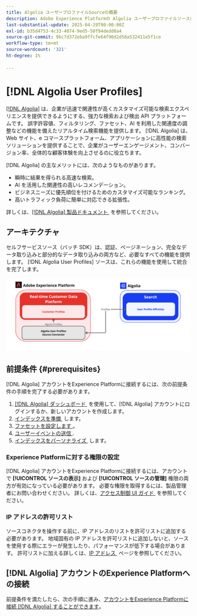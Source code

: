 ```yaml
---
title: Algolia ユーザープロファイルSourceの概要
description: Adobe Experience Platformの Algolia ユーザープロファイルソースについて説明します
last-substantial-update: 2025-04-29T00:00:00Z
exl-id: b35d4753-4c33-4074-9ed5-50f94dedd8a4
source-git-commit: 9bc7d372eba9ffcfe64f90d2d58a532411e5f1ce
workflow-type: tm+mt
source-wordcount: '321'
ht-degree: 1%

---
```


# [!DNL Algolia User Profiles]

[[!DNL Algolia]](https://www.algolia.com/) は、企業が迅速で関連性が高くカスタマイズ可能な検索エクスペリエンスを提供できるようにする、強力な検索および検出 API プラットフォームです。 誤字許容値、フィルタリング、ファセット、AI を利用した関連度の調整などの機能を備えたリアルタイム検索機能を提供します。 [!DNL Algolia] は、Web サイト、e コマースプラットフォーム、アプリケーションに高性能の検索ソリューションを提供することで、企業がユーザーエンゲージメント、コンバージョン率、全体的な顧客体験を向上させるのに役立ちます。

[!DNL Algolia] の主なメリットには、次のようなものがあります。

* 瞬時に結果を得られる高速な検索。
* AI を活用した関連性の高いレコメンデーション。
* ビジネスニーズに優先順位を付けるためのカスタマイズ可能なランキング。
* 高いトラフィック負荷に簡単に対応できる拡張性。

詳しくは、[[!DNL Algolia]  製品ドキュメント &#x200B;](https://resources.algolia.com/) を参照してください。

## アーキテクチャ

セルフサービスソース（バッチ SDK）は、認証、ページネーション、完全なデータ取り込みと部分的なデータ取り込みの両方など、必要なすべての機能を提供します。 [!DNL Algolia User Profiles] ソースは、これらの機能を使用して統合を完了します。

![&#x200B; アルゴリア・Experience Platform統合の在り方 &#x200B;](../../images/tutorials/create/algolia/user-profiles/algolia-aep-user-profiles-arch.png)

## 前提条件 {#prerequisites}

[!DNL Algolia] アカウントをExperience Platformに接続するには、次の前提条件の手順を完了する必要があります。

1. [[!DNL Algolia]  ダッシュボード &#x200B;](https://dashboard.algolia.com/users/sign_up) を使用して、[!DNL Algolia] アカウントにログインするか、新しいアカウントを作成します。
2. [&#x200B; インデックスを準備 &#x200B;](https://www.algolia.com/doc/guides/sending-and-managing-data/prepare-your-data/in-depth/prepare-data-in-depth/) します。
3. [&#x200B; ファセットを設定します &#x200B;](https://www.algolia.com/doc/guides/managing-results/refine-results/faceting/)。
4. [&#x200B; ユーザーイベントの送信 &#x200B;](https://www.algolia.com/doc/guides/sending-events/getting-started/).
5. [&#x200B; インデックスをパーソナライズ &#x200B;](https://www.algolia.com/doc/guides/personalization/advanced-personalization/configure/setup/indices/) します。

### Experience Platformに対する権限の設定

[!DNL Algolia] アカウントをExperience Platformに接続するには、アカウントで **[!UICONTROL ソースの表示]** および **[!UICONTROL ソースの管理]** 権限の両方が有効になっている必要があります。 必要な権限を取得するには、製品管理者にお問い合わせください。 詳しくは、[&#x200B; アクセス制御 UI ガイド &#x200B;](../../../access-control/abac/ui/permissions.md) を参照してください。

### IP アドレスの許可リスト

ソースコネクタを操作する前に、IP アドレスのリストを許可リストに追加する必要があります。 地域固有の IP アドレスを許可リストに追加しないと、ソースを使用する際にエラーが発生したり、パフォーマンスが低下する場合があります。 許可リストに加える詳しくは、[IP アドレス &#x200B;](../../ip-address-allow-list.md) ページを参照してください。

## [!DNL Algolia] アカウントのExperience Platformへの接続

前提条件を満たしたら、次の手順に進み、[&#x200B; アカウントをExperience Platformに接続  [!DNL Algolia]  することができます &#x200B;](../../tutorials/ui/create/data-partners/algolia-user-profiles.md)。
